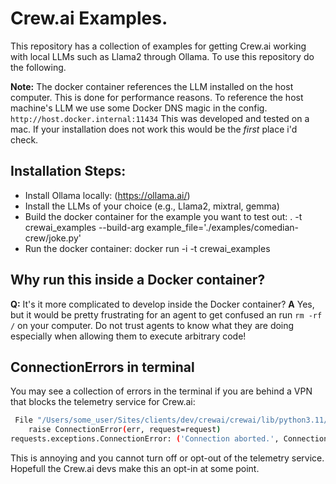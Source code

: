 # Crew.ai Examples.

This repository has a collection of examples for getting Crew.ai working with local LLMs such as Llama2 through Ollama.
To use this repository do the following.

**Note:** The docker container references the LLM installed on the host computer. This is done for performance reasons.
To reference the host machine's LLM we use some Docker DNS magic in the config. `http://host.docker.internal:11434` 
This was developed and tested on a mac. If your installation does not work this would be the _first_ place i'd check.


## Installation Steps:

* Install Ollama locally: (https://ollama.ai/)
* Install the LLMs of your choice (e.g., Llama2, mixtral, gemma)
* Build the docker container for the example you want to test out: . -t crewai_examples --build-arg example_file='./examples/comedian-crew/joke.py'
* Run the docker container: docker run -i -t crewai_examples


## Why run this inside a Docker container?
**Q:** It's it more complicated to develop inside the Docker container?
**A** Yes, but it would be pretty frustrating for an agent to get confused an run `rm -rf /` on your computer. Do not trust agents to know what they are doing especially when allowing them to execute arbitrary code! 

## ConnectionErrors in terminal
You may see a collection of errors in the terminal if you are behind a VPN that blocks the telemetry service for Crew.ai:
```bash
 File "/Users/some_user/Sites/clients/dev/crewai/crewai/lib/python3.11/site-packages/requests/adapters.py", line 501, in send
    raise ConnectionError(err, request=request)
requests.exceptions.ConnectionError: ('Connection aborted.', ConnectionResetError(54, 'Connection reset by peer'))
```
This is annoying and you cannot turn off or opt-out of the telemetry service. Hopefull the Crew.ai devs make this an opt-in at some point.
